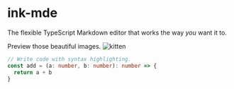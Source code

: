 # ink-mde

The flexible TypeScript Markdown editor that works the way *you* want it to.

Preview those beautiful images. ![kitten](https://placekitten.com/2000/200)

```ts
// Write code with syntax highlighting.
const add = (a: number, b: number): number => {
  return a + b
}
```
